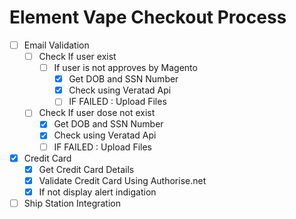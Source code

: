 # Element Vape Checkout Process

-   [ ] Email Validation
    -   [ ] Check If user exist
        -   [ ] If user is not approves by Magento
            -   [x] Get DOB and SSN Number
            -   [x] Check using Veratad Api
            -   [ ] IF FAILED : Upload Files
    -   [ ] Check If user dose not exist
        -   [x] Get DOB and SSN Number
        -   [x] Check using Veratad Api
        -   [ ] IF FAILED : Upload Files
-   [x] Credit Card
    -   [x] Get Credit Card Details
    -   [x] Validate Credit Card Using Authorise.net
    -   [x] If not display alert indigation
-   [ ] Ship Station Integration
